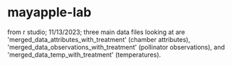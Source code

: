 # mayapple-lab
from r studio; 11/13/2023; three main data files looking at are 'merged_data_attributes_with_treatment' (chamber attributes), 'merged_data_observations_with_treatment' (pollinator observations), and 'merged_data_temp_with_treatment' (temperatures).
